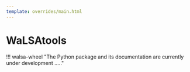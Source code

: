 ```yaml
---
template: overrides/main.html
---
```


# WaLSAtools

!!! walsa-wheel "The Python package and its documentation are currently under development ....."
